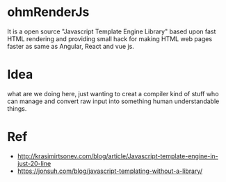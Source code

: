 # ohmRenderJs
It is a open source "Javascript Template Engine Library" based upon fast HTML rendering and providing small hack for making HTML web pages faster as same as Angular, React and vue js.  

# Idea
what are we doing here, just wanting to creat a compiler kind of stuff who can manage and convert raw input into something human understandable things.

# Ref
- http://krasimirtsonev.com/blog/article/Javascript-template-engine-in-just-20-line
- https://jonsuh.com/blog/javascript-templating-without-a-library/